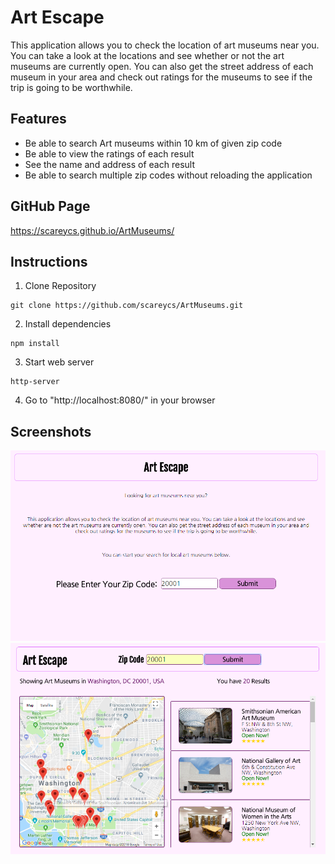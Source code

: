 <h1>Art Escape</h1>

This application allows you to check the location of art museums near you. You can take a look at the locations and see whether or not the art museums are currently open. You can also get the street address of each museum in your area and check out ratings for the museums to see if the trip is going to be worthwhile.

<h2>Features</h2>

- Be able to search Art museums within 10 km of given zip code
- Be able to view the ratings of each result
- See the name and address of each result
- Be able to search multiple zip codes without reloading the application

<h2>GitHub Page</h2>

https://scareycs.github.io/ArtMuseums/

<h2>Instructions</h2>

1. Clone Repository
```
git clone https://github.com/scareycs/ArtMuseums.git
```
2. Install dependencies
```
npm install
```
3. Start web server
```
http-server
```
4. Go to "http://localhost:8080/" in your browser



<h2>Screenshots</h2>

<img src="./Capture2.PNG" alt="initial screen">
<img src="./Capture.PNG" alt="results page">
